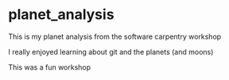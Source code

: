 # planet_analysis
This is my planet analysis from the software carpentry workshop

I really enjoyed learning about git and the planets (and moons)

This was a fun workshop
